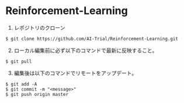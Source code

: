 # Reinforcement-Learning

1. レポジトリのクローン

```
$ git clone https://github.com/AI-Trial/Reinforcement-Learning.git
```

2. ローカル編集前に必ず以下のコマンドで最新に反映すること。

```
$ git pull
```

3. 編集後は以下のコマンドでリモートをアップデート。

```
$ git add -A
$ git commit -m "<message>"
$ git push origin master
```
